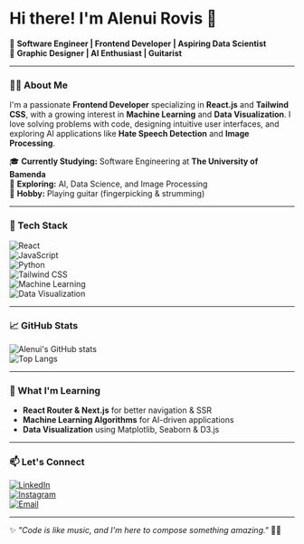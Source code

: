 # Hi there! I'm Alenui Rovis 👋

🚀 **Software Engineer | Frontend Developer | Aspiring Data Scientist**  
🎨 **Graphic Designer | AI Enthusiast | Guitarist**  

---

### 👨‍💻 About Me
I'm a passionate **Frontend Developer** specializing in **React.js** and **Tailwind CSS**, with a growing interest in **Machine Learning** and **Data Visualization**. I love solving problems with code, designing intuitive user interfaces, and exploring AI applications like **Hate Speech Detection** and **Image Processing**.

🎓 **Currently Studying:** Software Engineering at **The University of Bamenda**  
🔬 **Exploring:** AI, Data Science, and Image Processing  
🎸 **Hobby:** Playing guitar (fingerpicking & strumming)  

---

### 🚀 Tech Stack

![React](https://img.shields.io/badge/-React-61DAFB?style=flat&logo=react&logoColor=white)  
![JavaScript](https://img.shields.io/badge/-JavaScript-F7DF1E?style=flat&logo=javascript&logoColor=black)  
![Python](https://img.shields.io/badge/-Python-3776AB?style=flat&logo=python&logoColor=white)  
![Tailwind CSS](https://img.shields.io/badge/-TailwindCSS-06B6D4?style=flat&logo=tailwindcss&logoColor=white)  
![Machine Learning](https://img.shields.io/badge/-Machine_Learning-F9AB00?style=flat&logo=tensorflow&logoColor=white)  
![Data Visualization](https://img.shields.io/badge/-Data_Visualization-FF6F00?style=flat&logo=plotly&logoColor=white)  

---

### 📈 GitHub Stats

![Alenui's GitHub stats](https://github-readme-stats.vercel.app/api?username=ALENUI&show_icons=true&theme=radical)  
![Top Langs](https://github-readme-stats.vercel.app/api/top-langs/?username=ALENUI&layout=compact&theme=radical)  

---

### 🌱 What I'm Learning
- **React Router & Next.js** for better navigation & SSR  
- **Machine Learning Algorithms** for AI-driven applications  
- **Data Visualization** using Matplotlib, Seaborn & D3.js  

---

### 📫 Let's Connect
[![LinkedIn](https://img.shields.io/badge/-LinkedIn-0077B5?style=flat&logo=linkedin&logoColor=white)](https://www.linkedin.com/in/alenui-rovis-23569727b/)  
[![Instagram](https://img.shields.io/badge/-Instagram-E4405F?style=flat&logo=instagram&logoColor=white)](https://www.instagram.com/alenui_graphics/)  
[![Email](https://img.shields.io/badge/-Email-D14836?style=flat&logo=gmail&logoColor=white)](mailto:rovisalenui@gmail.com)  

---

✨ _"Code is like music, and I'm here to compose something amazing."_ 🎵🔥

